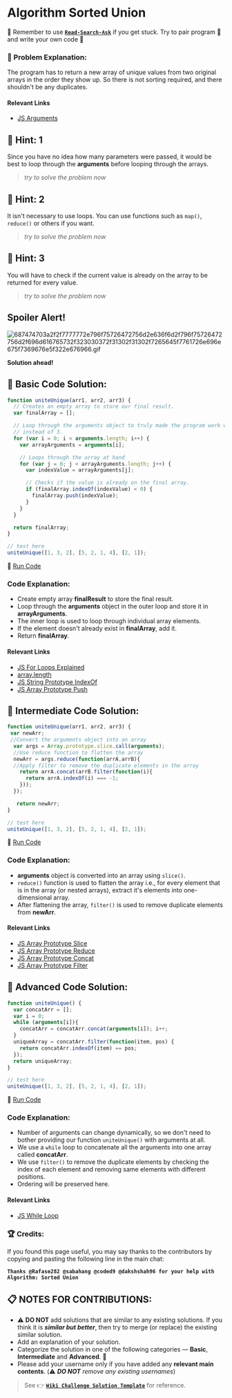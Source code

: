 # Algorithm Sorted Union

:triangular_flag_on_post: Remember to use [**`Read-Search-Ask`**](FreeCodeCamp-Get-Help) if you get stuck. Try to pair program :busts_in_silhouette: and write your own code :pencil:

### :checkered_flag: Problem Explanation:

The program has to return a new array of unique values from two original arrays in the order they show up. So there is not sorting required, and there shouldn't be any duplicates.

#### Relevant Links

- [JS Arguments](JS-Arguments)

## :speech_balloon: Hint: 1

Since you have no idea how many parameters were passed, it would be best to loop through the **arguments** before looping through the arrays.

> _try to solve the problem now_

## :speech_balloon: Hint: 2

It isn't necessary to use loops. You can use functions such as `map()`, `reduce()` or others if you want.

> _try to solve the problem now_

## :speech_balloon: Hint: 3

You will have to check if the current value is already on the array to be returned for every value.

> _try to solve the problem now_

## Spoiler Alert!

![687474703a2f2f7777772e796f75726472756d2e636f6d2f796f75726472756d2f696d616765732f323030372f31302f31302f7265645f7761726e696e675f7369676e5f322e676966.gif](https://files.gitter.im/FreeCodeCamp/Wiki/nlOm/thumb/687474703a2f2f7777772e796f75726472756d2e636f6d2f796f75726472756d2f696d616765732f323030372f31302f31302f7265645f7761726e696e675f7369676e5f322e676966.gif)

**Solution ahead!**

## :beginner: Basic Code Solution:

```javascript
function uniteUnique(arr1, arr2, arr3) {
  // Creates an empty array to store our final result.
  var finalArray = [];

  // Loop through the arguments object to truly made the program work with two or more arrays
  // instead of 3.
  for (var i = 0; i < arguments.length; i++) {
    var arrayArguments = arguments[i];

    // Loops through the array at hand
    for (var j = 0; j < arrayArguments.length; j++) {
      var indexValue = arrayArguments[j];

      // Checks if the value is already on the final array.
      if (finalArray.indexOf(indexValue) < 0) {
        finalArray.push(indexValue);
      }
    }
  }

  return finalArray;
}

// test here
uniteUnique([1, 3, 2], [5, 2, 1, 4], [2, 1]);
```

:rocket: [Run Code](https://repl.it/CLnM/0)

### Code Explanation:

- Create empty array **finalResult** to store the final result.
- Loop through the **arguments** object in the outer loop and store it in **arrayArguments**.
- The inner loop is used to loop through individual array elements.
- If the element doesn't already exist in **finalArray**, add it.
- Return **finalArray**.

#### Relevant Links

- [JS For Loops Explained](JS-For-Loops-Explained)
- [array.length](https://developer.mozilla.org/en/docs/Web/JavaScript/Reference/Global_Objects/Array/length)
- [JS String Prototype IndexOf](JS-String-Prototype-IndexOf)
- [JS Array Prototype Push](JS-Array-Prototype-Push)

## :sunflower: Intermediate Code Solution:

```javascript
function uniteUnique(arr1, arr2, arr3) {
 var newArr;
 //Convert the arguments object into an array
  var args = Array.prototype.slice.call(arguments);
  //Use reduce function to flatten the array
  newArr = args.reduce(function(arrA,arrB){
  //Apply filter to remove the duplicate elements in the array
    return arrA.concat(arrB.filter(function(i){
      return arrA.indexOf(i) === -1;
    }));
  });

   return newArr;                    
}

// test here
uniteUnique([1, 3, 2], [5, 2, 1, 4], [2, 1]);
```

:rocket: [Run Code](https://repl.it/CLnO/0)

### Code Explanation:

- **arguments** object is converted into an array using `slice()`.
- `reduce()` function is used to flatten the array i.e., for every element that is in the array (or nested arrays), extract it's elements into one-dimensional array.
- After flattening the array, `filter()` is used to remove duplicate elements from **newArr**.

#### Relevant Links

- [JS Array Prototype Slice](JS-Array-Prototype-Slice)
- [JS Array Prototype Reduce](JS-Array-Prototype-Reduce)
- [JS Array Prototype Concat](JS-Array-Prototype-Concat)
- [JS Array Prototype Filter](JS-Array-Prototype-Filter)

## :rotating_light: Advanced Code Solution:

```javascript
function uniteUnique() {
  var concatArr = [];
  var i = 0;
  while (arguments[i]){
    concatArr = concatArr.concat(arguments[i]); i++;
  }
  uniqueArray = concatArr.filter(function(item, pos) {
    return concatArr.indexOf(item) == pos;
  });
  return uniqueArray;
}

// test here
uniteUnique([1, 3, 2], [5, 2, 1, 4], [2, 1]);
```

:rocket: [Run Code](https://repl.it/CLnN/0)

### Code Explanation:

- Number of arguments can change dynamically, so we don't need to bother providing our function `uniteUnique()` with arguments at all.
- We use a `while` loop to concatenate all the arguments into one array called **concatArr**.
- We use `filter()` to remove the duplicate elements by checking the index of each element and removing same elements with different positions.
- Ordering will be preserved here.

#### Relevant Links

- [JS While Loop](JS-While-Loop)

### :trophy: Credits:

If you found this page useful, you may say thanks to the contributors by copying and pasting the following line in the main chat:

**`Thanks @Rafase282 @sabahang @coded9 @dakshshah96 for your help with Algorithm: Sorted Union`**

## :clipboard: NOTES FOR CONTRIBUTIONS:

- :warning: **DO NOT** add solutions that are similar to any existing solutions. If you think it is **_similar but better_**, then try to merge (or replace) the existing similar solution.
- Add an explanation of your solution.
- Categorize the solution in one of the following categories &mdash; **Basic**, **Intermediate** and **Advanced**. :traffic_light:
- Please add your username only if you have added any **relevant main contents**. (:warning: **_DO NOT_** _remove any existing usernames_)

> See :point_right: [**`Wiki Challenge Solution Template`**](Wiki-Template-Challenge-Solution) for reference.
